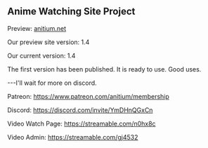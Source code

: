 Anime Watching Site Project
---
Preview: [anitium.net](https://anitium.net)

Our preview site version: 1.4

Our current version:  1.4

The first version has been published. It is ready to use. Good uses.

---I'll wait for more on discord.

Patreon: https://www.patreon.com/anitium/membership

Discord: https://discord.com/invite/YmDHnQGxCn


Video Watch Page: 
https://streamable.com/n0hx8c

Video Admin: 
https://streamable.com/gj4532














